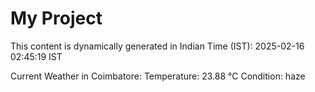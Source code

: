 # My Project

This content is dynamically generated in Indian Time (IST): 2025-02-16 02:45:19 IST


Current Weather in Coimbatore:
Temperature: 23.88 °C
Condition: haze

